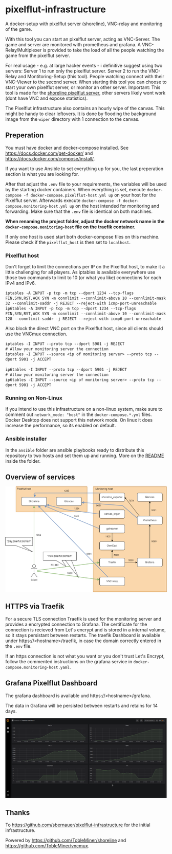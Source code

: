 # pixelflut-infrastructure

A docker-setup with pixelflut server (shoreline), VNC-relay and monitoring of the game.

With this tool you can start an pixelflut server, acting as VNC-Server.
The game and server are monitored with prometheus and grafana.
A VNC-Relay/Multiplexer is provided to take the load of all the people watching the game from the pixelflut server.

For real usage - e.g. at large hacker events - i definitive suggest using two servers:
Server 1 to run only the pixelflut server.
Server 2 to run the VNC-Relay and Montitoring-Setup (this tool).
People watching connect with their VNC-Viewer to the second server.
When starting this tool you can choose to start your own pixelflut server, or monitor an other server.
Important: This tool is made for the [shoreline pixelflut server](https://github.com/TobleMiner/shoreline), other servers likely wont work (dont have VNC and expose statistics).

The Pixelflut infrastructure also contains an hourly wipe of the canvas.
This might be handy to clear leftovers.
It is done by flooding the background image from the `wiper` directory with 1 connection to the canvas.

## Preperation

You must have docker and docker-compose installed. See https://docs.docker.com/get-docker/ and https://docs.docker.com/compose/install/.

If you want to use Ansible to set everything up for you, the last preperation section is what you are looking for.

After that adjust the `.env` file to your requirements, the variables will be used by the starting docker containers.
When everything is set, execute `docker-compose -f docker-compose.pixelflut-host.yml up` on your host for the Pixelflut server.
Afterwards execute `docker-compose -f docker-compose.monitoring-host.yml up` on the host intended for monitoring and forwarding.
Make sure that the `.env` file is identical on both machines.

**When renaming the project folder, adjust the docker network name in the `docker-compose.monitoring-host` file on the traefik container.**

If only one host is used start both docker-compose files on this machine.
Please check if the `pixelflut_host` is then set to `localhost`.

### Pixelflut host

Don't forget to limit the connections per IP on the Pixelflut host, to make it a little challenging for all players.
As iptables is available everywhere use those two commands to limit to 10 (or what you like) connections for each IPv4 and IPv6.

```shell
iptables -A INPUT -p tcp -m tcp --dport 1234 --tcp-flags FIN,SYN,RST,ACK SYN -m connlimit --connlimit-above 10 --connlimit-mask 32 --connlimit-saddr -j REJECT --reject-with icmp-port-unreachable
ip6tables -A INPUT -p tcp -m tcp --dport 1234 --tcp-flags FIN,SYN,RST,ACK SYN -m connlimit --connlimit-above 10 --connlimit-mask 128 --connlimit-saddr -j REJECT --reject-with icmp6-port-unreachable
```

Also block the direct VNC port on the Pixelflut host, since all clients should use the VNCmux connection.

```shell
iptables -I INPUT --proto tcp --dport 5901 -j REJECT
# Allow your monitoring server the connection
iptables -I INPUT --source <ip of monitoring server> --proto tcp --dport 5901 -j ACCEPT

ip6tables -I INPUT --proto tcp --dport 5901 -j REJECT
# Allow your monitoring server the connection
ip6tables -I INPUT --source <ip of monitoring server> --proto tcp --dport 5901 -j ACCEPT

```

### Running on Non-Linux

If you intend to use this infrastructure on a non-linux system, make sure to comment out `network_mode: "host"` in the `docker-compose.*.yml` files.
Docker Desktop does not support this network mode. On linux it does increase the performance, so its enabled on default.

### Ansible installer

In the `ansible` folder are ansible playbooks ready to distribute this repository to two hosts and set them up and running.
More on the [README](ansible/README.md) inside the folder.

## Overview of services

![Overview of services](docs/images/services.drawio.png?raw=true "Overview of services")

## HTTPS via Traefik

For a secure TLS connection Traefik is used for the monitoring server and provides a encrypted connection to Grafana.
The certificate for the connection is recieved from Let's encrypt and is stored in a internal volume, so it stays persistant between restarts.
The traefik Dashboard is available under https://\<hostname\>/traefik, in case the domain correctly entered in the `.env` file.

If an https connection is not what you want or you don't trust Let's Encrypt, follow the commented instructions on the grafana service in `docker-compose.monitoring-host.yaml`.

## Grafana Pixelflut Dashboard

The grafana dashboard is available und https://\<hostname\>/grafana.

The data in Grafana will be persisted between restarts and retains for 14 days.

![Grafana Pixelflut Dashboard](docs/images/dashboard.png?raw=true "Grafana Pixelflut Dashboard")

## Thanks

To https://github.com/sbernauer/pixelflut-infrastructure for the initial infrastructure.

Powered by https://github.com/TobleMiner/shoreline and https://github.com/TobleMiner/vncmux.
